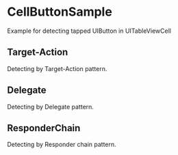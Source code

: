 CellButtonSample
================

Example for detecting tapped UIButton in UITableViewCell

Target-Action
-------------
Detecting by Target-Action pattern.

Delegate
--------
Detecting by Delegate pattern.

ResponderChain
--------------
Detecting by Responder chain pattern.
